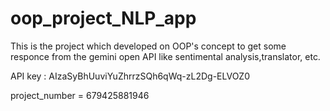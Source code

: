 # oop_project_NLP_app
This is the project which developed on OOP's concept to get some responce from the gemini open API like sentimental analysis,translator, etc.

API key : AIzaSyBhUuviYuZhrrzSQh6qWq-zL2Dg-ELVOZ0

project_number = 679425881946